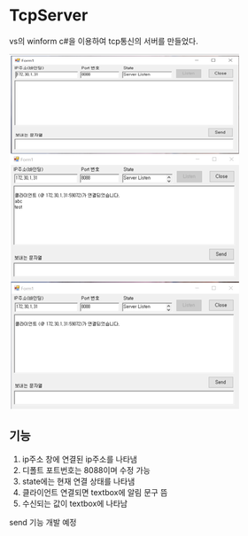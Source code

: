 # TcpServer
vs의 winform c#을 이용하여 tcp통신의 서버를 만들었다.  
  
![TcpServer](./image/image.PNG)

## 기능
1. ip주소 창에 연결된 ip주소를 나타냄
2. 디폴트 포트번호는 8088이며 수정 가능
3. state에는 현재 연결 상태를 나타냄  
4. 클라이언트 연결되면 textbox에 알림 문구 뜸
5. 수신되는 값이 textbox에 나타남  

send 기능 개발 예정
